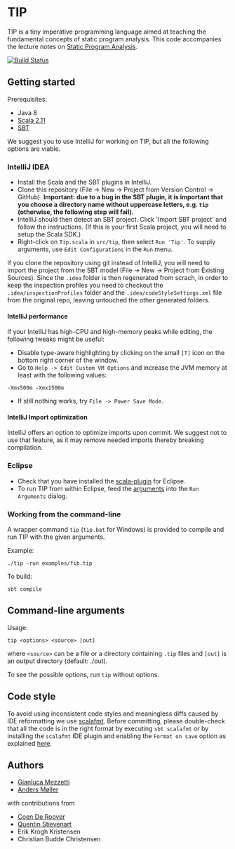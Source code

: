 # TIP

TIP is a tiny imperative programming language aimed at teaching the
fundamental concepts of static program analysis. This code accompanies the
lecture notes on [Static Program Analysis](http://cs.au.dk/~amoeller/spa/).

[![Build Status](https://travis-ci.org/cs-au-dk/TIP.svg)](https://travis-ci.org/cs-au-dk/TIP)

## Getting started

Prerequisites:
- Java 8
- [Scala 2.11](http://www.scala-lang.org/download/)
- [SBT](http://www.scala-sbt.org/)

We suggest you to use IntelliJ for working on TIP, but all the following
options are viable.

### IntelliJ IDEA

- Install the Scala and the SBT plugins in IntelliJ.
- Clone this repository (File -> New -> Project from Version Control -> GitHub).
  **Important: due to a bug in the SBT plugin, it is important that you choose a directory name without uppercase letters, e.g. `tip` (otherwise, the following step will fail).**
- IntelliJ should then detect an SBT project. Click 'Import SBT project' and follow the instructions.
  (If this is your first Scala project, you will need to setup the Scala SDK.)
- Right-click on `Tip.scala` in `src/tip`, then select `Run 'Tip'`. To supply
  arguments, use `Edit Configurations` in the `Run` menu.
  
If you clone the repository using git instead of IntelliJ, you will need to import the project from the SBT model 
(File -> New -> Project from Existing Sources). 
Since the `.idea` folder is then regenerated from scrach, in order to keep the
inspection profiles you need to checkout the `.idea/inspectionProfiles`
folder and the `.idea/codeStyleSettings.xml` file from the original repo,
leaving untouched the other generated folders.

#### IntelliJ performance

If your IntelliJ has high-CPU and high-memory peaks while editing, the
following tweaks might be useful:

- Disable type-aware highlighting by clicking on the small `[T]` icon on the
  bottom right corner of the window.
- Go to `Help -> Edit Custom VM Options` and increase the JVM memory at least
  with the following values:
```
-Xms500m -Xmx1500m
```
- If still nothing works, try `File -> Power Save Mode`.

#### IntelliJ Import optimization

IntelliJ offers an option to optimize imports upon commit. We suggest not to
use that feature, as it may remove needed imports thereby breaking
compilation.

### Eclipse

- Check that you have installed the [scala-plugin](http://scala-ide.org/) for
  Eclipse.
- To run TIP from within Eclipse, feed the [arguments](#tipcmd) into the `Run
  Arguments` dialog.

### Working from the command-line

A wrapper command `tip` (`tip.bat` for Windows) is provided to compile and run
TIP with the given arguments.

Example:
```
./tip -run examples/fib.tip
```

To build:
```
sbt compile
```

## Command-line arguments <a name="tipcmd"></a>

Usage:
```
tip <options> <source> [out]
```
where `<source>` can be a file or a directory containing `.tip` files and
`[out]` is an output directory (default: ./out).

To see the possible options, run `tip` without options.

## Code style

To avoid using inconsistent code styles and meaningless diffs caused
by IDE reformatting we use [scalafmt](https://olafurpg.github.io/scalafmt/).
Before committing, please double-check that all the code is in the right
format by executing `sbt scalafmt` or by installing the `scalafmt` IDE plugin
and enabling the `Format on save` option as explained
[here](https://olafurpg.github.io/scalafmt/#IntelliJ).

## Authors

- [Gianluca Mezzetti](http://gmezzetti.name/)
- [Anders M&oslash;ller](http://cs.au.dk/~amoeller/)

with contributions from

- [Coen De Roover](http://soft.vub.ac.be/~cderoove/)
- [Quentin Stievenart](http://awesom.eu/~acieroid/)
- Erik Krogh Kristensen
- Christian Budde Christensen
